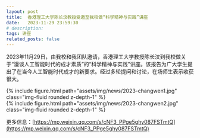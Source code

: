 ```yaml
---
layout: post
title:  香港理工大学陈长汶教授受邀至我校做“科学精神与实践”讲座
date:   2023-11-29 23:59:30
# description:
tags: 讲座
related_posts: false
---
```



2023年11月29日，由我校和我团队邀请，香港理工大学教授陈长汶到我校做关于“漫谈人工智能时代的成才素质”的“科学精神与实践”讲座。该报告为广大学生提出了在当今人工智能时代成才的新要求。经过多轮提问和讨论，在场师生表示收获很大。

<div class="row mt-3">
    <div class="col-sm mt-3 mt-md-0">
        {% include figure.html path="assets/img/news/2023-changwen1.jpg" class="img-fluid rounded z-depth-1" %}
    </div>
</div>

<div class="row mt-3">
    <div class="col-sm mt-3 mt-md-0">
        {% include figure.html path="assets/img/news/2023-changwen2.jpg" class="img-fluid rounded z-depth-1" %}
    </div>
</div>

更多信息：[https://mp.weixin.qq.com/s/cNF3_PPge5ghy087FSTmtQ](https://mp.weixin.qq.com/s/cNF3_PPge5ghy087FSTmtQ)